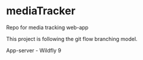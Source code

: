 # mediaTracker
Repo for media tracking web-app

This project is following the git flow branching model.

App-server - Wildfly 9

